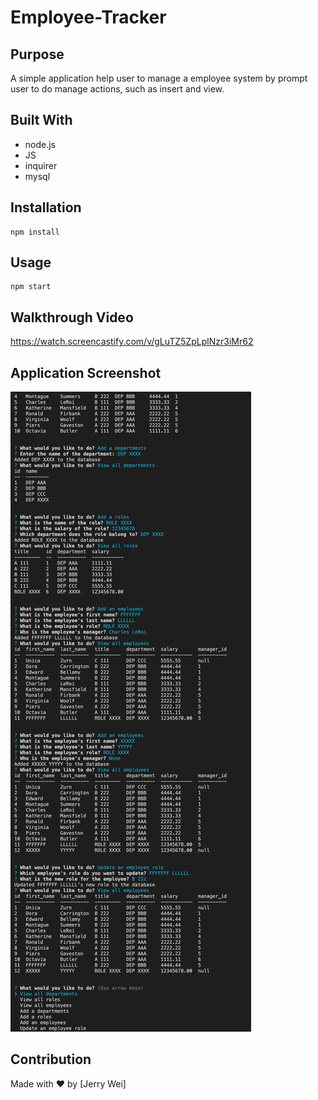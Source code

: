 # Employee-Tracker

## Purpose

A simple application help user to manage a employee system by prompt user to do manage actions, such as insert and view.


## Built With

* node.js
* JS
* inquirer
* mysql


## Installation
    
    npm install


## Usage
    
    npm start


## Walkthrough Video 
https://watch.screencastify.com/v/gLuTZ5ZpLplNzr3iMr62



## Application Screenshot
![Alt text](./sample.png?raw=true "application screenshot")



## Contribution

Made with ❤️ by [Jerry Wei]